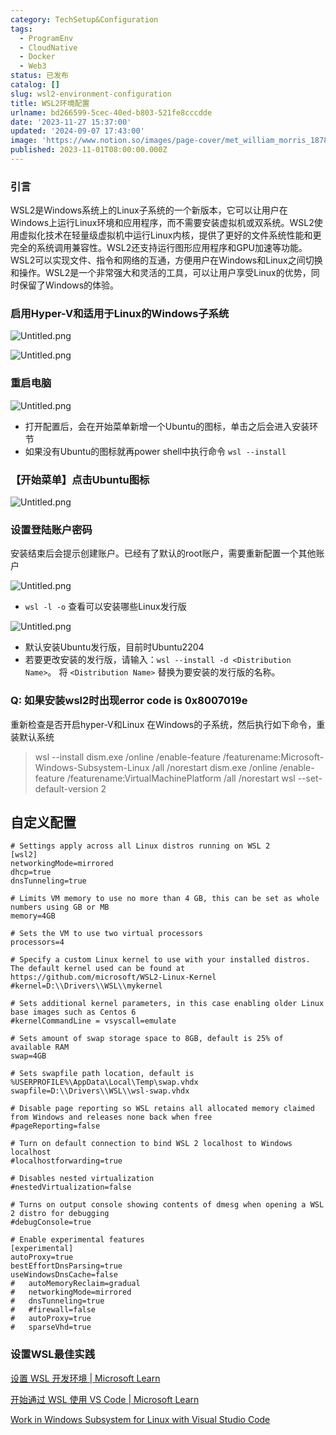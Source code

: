 ```yaml
---
category: TechSetup&Configuration
tags:
  - ProgramEnv
  - CloudNative
  - Docker
  - Web3
status: 已发布
catalog: []
slug: wsl2-environment-configuration
title: WSL2环境配置
urlname: bd266599-5cec-40ed-b803-521fe8cccdde
date: '2023-11-27 15:37:00'
updated: '2024-09-07 17:43:00'
image: 'https://www.notion.so/images/page-cover/met_william_morris_1878.jpg'
published: 2023-11-01T08:00:00.000Z
---
```


### 引言


WSL2是Windows系统上的Linux子系统的一个新版本，它可以让用户在Windows上运行Linux环境和应用程序，而不需要安装虚拟机或双系统。WSL2使用虚拟化技术在轻量级虚拟机中运行Linux内核，提供了更好的文件系统性能和更完全的系统调用兼容性。WSL2还支持运行图形应用程序和GPU加速等功能。WSL2可以实现文件、指令和网络的互通，方便用户在Windows和Linux之间切换和操作。WSL2是一个非常强大和灵活的工具，可以让用户享受Linux的优势，同时保留了Windows的体验。


### 启用Hyper-V和适用于Linux的Windows子系统


![Untitled.png](https://prod-files-secure.s3.us-west-2.amazonaws.com/5d24fe63-e567-4804-86f9-9fdc62e13082/62efe4d1-37d6-4606-a7b8-34dcd63ff38a/Untitled.png?X-Amz-Algorithm=AWS4-HMAC-SHA256&X-Amz-Content-Sha256=UNSIGNED-PAYLOAD&X-Amz-Credential=ASIAZI2LB4664TQ5LC2B%2F20250325%2Fus-west-2%2Fs3%2Faws4_request&X-Amz-Date=20250325T213444Z&X-Amz-Expires=3600&X-Amz-Security-Token=IQoJb3JpZ2luX2VjELT%2F%2F%2F%2F%2F%2F%2F%2F%2F%2FwEaCXVzLXdlc3QtMiJGMEQCIFC5tIgCUr76zvVDqWNtoKyJSpgIWddm3AA3qV4eeVl6AiBray3w6AvS2ItNFZTtO%2F2WBIAM3jvJHg6H4NwQAe89Bir%2FAwgdEAAaDDYzNzQyMzE4MzgwNSIMpM0mXAfw8emccAZpKtwDL77wqg02OBNGoQ5JThg7Piduh%2FSzsUKqwB3qljiUxP2VzA7NRypPb4H8apSnHX8UYgeGStcAjD2VaxyWLcRwIAfxMU0nekqLfgvC7m%2F47ORMHAsjHKGWouJ6HyAckr2r6ZPt6P4hwYrgcQl6PUEp5RmmB2tYZ9lInh3lD9fB877GqK2JPEH%2FuRFyphW%2FZ%2BbgcOkCSPgC8rP1WUyeJVAOsHlRU3hr2zZkweseX%2Fr16r5WWvEWY8btshKX3pBU1o1IsJKHGeyn1mxvPqhr%2BWjA688%2BNxtUHq5pdkzd909pFFKNzWMNLDF57pkrMOZunFWo9MLhWBaiK6Wn0Qe79pbQB7incXwnlYfqxxHVKIs8JO8EJBuKe%2BADhQUTJ8AnK3JZ9ma1woAaL1O8oul0rA5Aihue5d27I1v8xCkKOuVexJj%2F4Jzow7z9w5hi3HRWTFX6Pn68pIA2391HSw4wAcSVR5wEm1d0cXJF3E2iN7gPWsSL2I1cBsPOCDJAM1o7bj6mlfTQLl20H5zt%2BjAdsC7EWCPeA3aSFCepV4B06n%2F0Y2FmjYNmlC1DtR%2B6p5q6jd88ChdbGcr6gwQSch8%2FSzqIa6yt7c44e2FskP78Q6%2BEp7RZ3%2FDhAwwmv7Fiq9EwwZiMvwY6pgF2GSCFR8Ck28kMS3D9ECYbxt8gVbOyHNy2H6Yq4RqiJImm7u%2FiXfqrcSo6wPrcEfW3%2F%2FOSdy0EjNX1txxL65%2FTyDK1sS90cQPnobk5VhuxYICK8u1MFruEBO2lSrodhvlrwMKKkhRHSMT3qEVug2xaHjW6QA7mjg%2FmEH3bomsfebdN4%2FsqBEtoMLmjU7av4gkwbErTCPILH3VnbvwimbsT%2FcO8YrMy&X-Amz-Signature=24c6494b29267b1231cd11f845a7d5c55df03c822753eb35da633bbd52f9d1c9&X-Amz-SignedHeaders=host&x-id=GetObject)


![Untitled.png](https://prod-files-secure.s3.us-west-2.amazonaws.com/5d24fe63-e567-4804-86f9-9fdc62e13082/74866fe6-9ce5-4055-94c5-4900f6f5ff8b/Untitled.png?X-Amz-Algorithm=AWS4-HMAC-SHA256&X-Amz-Content-Sha256=UNSIGNED-PAYLOAD&X-Amz-Credential=ASIAZI2LB4664TQ5LC2B%2F20250325%2Fus-west-2%2Fs3%2Faws4_request&X-Amz-Date=20250325T213443Z&X-Amz-Expires=3600&X-Amz-Security-Token=IQoJb3JpZ2luX2VjELT%2F%2F%2F%2F%2F%2F%2F%2F%2F%2FwEaCXVzLXdlc3QtMiJGMEQCIFC5tIgCUr76zvVDqWNtoKyJSpgIWddm3AA3qV4eeVl6AiBray3w6AvS2ItNFZTtO%2F2WBIAM3jvJHg6H4NwQAe89Bir%2FAwgdEAAaDDYzNzQyMzE4MzgwNSIMpM0mXAfw8emccAZpKtwDL77wqg02OBNGoQ5JThg7Piduh%2FSzsUKqwB3qljiUxP2VzA7NRypPb4H8apSnHX8UYgeGStcAjD2VaxyWLcRwIAfxMU0nekqLfgvC7m%2F47ORMHAsjHKGWouJ6HyAckr2r6ZPt6P4hwYrgcQl6PUEp5RmmB2tYZ9lInh3lD9fB877GqK2JPEH%2FuRFyphW%2FZ%2BbgcOkCSPgC8rP1WUyeJVAOsHlRU3hr2zZkweseX%2Fr16r5WWvEWY8btshKX3pBU1o1IsJKHGeyn1mxvPqhr%2BWjA688%2BNxtUHq5pdkzd909pFFKNzWMNLDF57pkrMOZunFWo9MLhWBaiK6Wn0Qe79pbQB7incXwnlYfqxxHVKIs8JO8EJBuKe%2BADhQUTJ8AnK3JZ9ma1woAaL1O8oul0rA5Aihue5d27I1v8xCkKOuVexJj%2F4Jzow7z9w5hi3HRWTFX6Pn68pIA2391HSw4wAcSVR5wEm1d0cXJF3E2iN7gPWsSL2I1cBsPOCDJAM1o7bj6mlfTQLl20H5zt%2BjAdsC7EWCPeA3aSFCepV4B06n%2F0Y2FmjYNmlC1DtR%2B6p5q6jd88ChdbGcr6gwQSch8%2FSzqIa6yt7c44e2FskP78Q6%2BEp7RZ3%2FDhAwwmv7Fiq9EwwZiMvwY6pgF2GSCFR8Ck28kMS3D9ECYbxt8gVbOyHNy2H6Yq4RqiJImm7u%2FiXfqrcSo6wPrcEfW3%2F%2FOSdy0EjNX1txxL65%2FTyDK1sS90cQPnobk5VhuxYICK8u1MFruEBO2lSrodhvlrwMKKkhRHSMT3qEVug2xaHjW6QA7mjg%2FmEH3bomsfebdN4%2FsqBEtoMLmjU7av4gkwbErTCPILH3VnbvwimbsT%2FcO8YrMy&X-Amz-Signature=7e035c818ee72a566580e38a4320abbb3b987e3213bd980f2ce6c0a80b8bf012&X-Amz-SignedHeaders=host&x-id=GetObject)


### 重启电脑


![Untitled.png](https://prod-files-secure.s3.us-west-2.amazonaws.com/5d24fe63-e567-4804-86f9-9fdc62e13082/ed8ca255-2fda-4c1b-9b1a-f1896300e8e7/Untitled.png?X-Amz-Algorithm=AWS4-HMAC-SHA256&X-Amz-Content-Sha256=UNSIGNED-PAYLOAD&X-Amz-Credential=ASIAZI2LB4664TQ5LC2B%2F20250325%2Fus-west-2%2Fs3%2Faws4_request&X-Amz-Date=20250325T213443Z&X-Amz-Expires=3600&X-Amz-Security-Token=IQoJb3JpZ2luX2VjELT%2F%2F%2F%2F%2F%2F%2F%2F%2F%2FwEaCXVzLXdlc3QtMiJGMEQCIFC5tIgCUr76zvVDqWNtoKyJSpgIWddm3AA3qV4eeVl6AiBray3w6AvS2ItNFZTtO%2F2WBIAM3jvJHg6H4NwQAe89Bir%2FAwgdEAAaDDYzNzQyMzE4MzgwNSIMpM0mXAfw8emccAZpKtwDL77wqg02OBNGoQ5JThg7Piduh%2FSzsUKqwB3qljiUxP2VzA7NRypPb4H8apSnHX8UYgeGStcAjD2VaxyWLcRwIAfxMU0nekqLfgvC7m%2F47ORMHAsjHKGWouJ6HyAckr2r6ZPt6P4hwYrgcQl6PUEp5RmmB2tYZ9lInh3lD9fB877GqK2JPEH%2FuRFyphW%2FZ%2BbgcOkCSPgC8rP1WUyeJVAOsHlRU3hr2zZkweseX%2Fr16r5WWvEWY8btshKX3pBU1o1IsJKHGeyn1mxvPqhr%2BWjA688%2BNxtUHq5pdkzd909pFFKNzWMNLDF57pkrMOZunFWo9MLhWBaiK6Wn0Qe79pbQB7incXwnlYfqxxHVKIs8JO8EJBuKe%2BADhQUTJ8AnK3JZ9ma1woAaL1O8oul0rA5Aihue5d27I1v8xCkKOuVexJj%2F4Jzow7z9w5hi3HRWTFX6Pn68pIA2391HSw4wAcSVR5wEm1d0cXJF3E2iN7gPWsSL2I1cBsPOCDJAM1o7bj6mlfTQLl20H5zt%2BjAdsC7EWCPeA3aSFCepV4B06n%2F0Y2FmjYNmlC1DtR%2B6p5q6jd88ChdbGcr6gwQSch8%2FSzqIa6yt7c44e2FskP78Q6%2BEp7RZ3%2FDhAwwmv7Fiq9EwwZiMvwY6pgF2GSCFR8Ck28kMS3D9ECYbxt8gVbOyHNy2H6Yq4RqiJImm7u%2FiXfqrcSo6wPrcEfW3%2F%2FOSdy0EjNX1txxL65%2FTyDK1sS90cQPnobk5VhuxYICK8u1MFruEBO2lSrodhvlrwMKKkhRHSMT3qEVug2xaHjW6QA7mjg%2FmEH3bomsfebdN4%2FsqBEtoMLmjU7av4gkwbErTCPILH3VnbvwimbsT%2FcO8YrMy&X-Amz-Signature=a287a0819316126316dc312fd2feac024d4ae4a71dd155202af948ca5b784d6c&X-Amz-SignedHeaders=host&x-id=GetObject)

- 打开配置后，会在开始菜单新增一个Ubuntu的图标，单击之后会进入安装环节
- 如果没有Ubuntu的图标就再power shell中执行命令 `wsl --install`

### 【开始菜单】点击Ubuntu图标


![Untitled.png](https://prod-files-secure.s3.us-west-2.amazonaws.com/5d24fe63-e567-4804-86f9-9fdc62e13082/d7415a12-f453-43fe-a604-a208d85638a3/Untitled.png?X-Amz-Algorithm=AWS4-HMAC-SHA256&X-Amz-Content-Sha256=UNSIGNED-PAYLOAD&X-Amz-Credential=ASIAZI2LB4664TQ5LC2B%2F20250325%2Fus-west-2%2Fs3%2Faws4_request&X-Amz-Date=20250325T213443Z&X-Amz-Expires=3600&X-Amz-Security-Token=IQoJb3JpZ2luX2VjELT%2F%2F%2F%2F%2F%2F%2F%2F%2F%2FwEaCXVzLXdlc3QtMiJGMEQCIFC5tIgCUr76zvVDqWNtoKyJSpgIWddm3AA3qV4eeVl6AiBray3w6AvS2ItNFZTtO%2F2WBIAM3jvJHg6H4NwQAe89Bir%2FAwgdEAAaDDYzNzQyMzE4MzgwNSIMpM0mXAfw8emccAZpKtwDL77wqg02OBNGoQ5JThg7Piduh%2FSzsUKqwB3qljiUxP2VzA7NRypPb4H8apSnHX8UYgeGStcAjD2VaxyWLcRwIAfxMU0nekqLfgvC7m%2F47ORMHAsjHKGWouJ6HyAckr2r6ZPt6P4hwYrgcQl6PUEp5RmmB2tYZ9lInh3lD9fB877GqK2JPEH%2FuRFyphW%2FZ%2BbgcOkCSPgC8rP1WUyeJVAOsHlRU3hr2zZkweseX%2Fr16r5WWvEWY8btshKX3pBU1o1IsJKHGeyn1mxvPqhr%2BWjA688%2BNxtUHq5pdkzd909pFFKNzWMNLDF57pkrMOZunFWo9MLhWBaiK6Wn0Qe79pbQB7incXwnlYfqxxHVKIs8JO8EJBuKe%2BADhQUTJ8AnK3JZ9ma1woAaL1O8oul0rA5Aihue5d27I1v8xCkKOuVexJj%2F4Jzow7z9w5hi3HRWTFX6Pn68pIA2391HSw4wAcSVR5wEm1d0cXJF3E2iN7gPWsSL2I1cBsPOCDJAM1o7bj6mlfTQLl20H5zt%2BjAdsC7EWCPeA3aSFCepV4B06n%2F0Y2FmjYNmlC1DtR%2B6p5q6jd88ChdbGcr6gwQSch8%2FSzqIa6yt7c44e2FskP78Q6%2BEp7RZ3%2FDhAwwmv7Fiq9EwwZiMvwY6pgF2GSCFR8Ck28kMS3D9ECYbxt8gVbOyHNy2H6Yq4RqiJImm7u%2FiXfqrcSo6wPrcEfW3%2F%2FOSdy0EjNX1txxL65%2FTyDK1sS90cQPnobk5VhuxYICK8u1MFruEBO2lSrodhvlrwMKKkhRHSMT3qEVug2xaHjW6QA7mjg%2FmEH3bomsfebdN4%2FsqBEtoMLmjU7av4gkwbErTCPILH3VnbvwimbsT%2FcO8YrMy&X-Amz-Signature=0d8935b09aa03e07f29904d872aa81bf23df7a13cb494638e8882a97dd544200&X-Amz-SignedHeaders=host&x-id=GetObject)


### 设置登陆账户密码


安装结束后会提示创建账户。已经有了默认的root账户，需要重新配置一个其他账户


![Untitled.png](https://prod-files-secure.s3.us-west-2.amazonaws.com/5d24fe63-e567-4804-86f9-9fdc62e13082/bb38a6ce-031e-4122-9787-de509d2240bf/Untitled.png?X-Amz-Algorithm=AWS4-HMAC-SHA256&X-Amz-Content-Sha256=UNSIGNED-PAYLOAD&X-Amz-Credential=ASIAZI2LB4664TQ5LC2B%2F20250325%2Fus-west-2%2Fs3%2Faws4_request&X-Amz-Date=20250325T213443Z&X-Amz-Expires=3600&X-Amz-Security-Token=IQoJb3JpZ2luX2VjELT%2F%2F%2F%2F%2F%2F%2F%2F%2F%2FwEaCXVzLXdlc3QtMiJGMEQCIFC5tIgCUr76zvVDqWNtoKyJSpgIWddm3AA3qV4eeVl6AiBray3w6AvS2ItNFZTtO%2F2WBIAM3jvJHg6H4NwQAe89Bir%2FAwgdEAAaDDYzNzQyMzE4MzgwNSIMpM0mXAfw8emccAZpKtwDL77wqg02OBNGoQ5JThg7Piduh%2FSzsUKqwB3qljiUxP2VzA7NRypPb4H8apSnHX8UYgeGStcAjD2VaxyWLcRwIAfxMU0nekqLfgvC7m%2F47ORMHAsjHKGWouJ6HyAckr2r6ZPt6P4hwYrgcQl6PUEp5RmmB2tYZ9lInh3lD9fB877GqK2JPEH%2FuRFyphW%2FZ%2BbgcOkCSPgC8rP1WUyeJVAOsHlRU3hr2zZkweseX%2Fr16r5WWvEWY8btshKX3pBU1o1IsJKHGeyn1mxvPqhr%2BWjA688%2BNxtUHq5pdkzd909pFFKNzWMNLDF57pkrMOZunFWo9MLhWBaiK6Wn0Qe79pbQB7incXwnlYfqxxHVKIs8JO8EJBuKe%2BADhQUTJ8AnK3JZ9ma1woAaL1O8oul0rA5Aihue5d27I1v8xCkKOuVexJj%2F4Jzow7z9w5hi3HRWTFX6Pn68pIA2391HSw4wAcSVR5wEm1d0cXJF3E2iN7gPWsSL2I1cBsPOCDJAM1o7bj6mlfTQLl20H5zt%2BjAdsC7EWCPeA3aSFCepV4B06n%2F0Y2FmjYNmlC1DtR%2B6p5q6jd88ChdbGcr6gwQSch8%2FSzqIa6yt7c44e2FskP78Q6%2BEp7RZ3%2FDhAwwmv7Fiq9EwwZiMvwY6pgF2GSCFR8Ck28kMS3D9ECYbxt8gVbOyHNy2H6Yq4RqiJImm7u%2FiXfqrcSo6wPrcEfW3%2F%2FOSdy0EjNX1txxL65%2FTyDK1sS90cQPnobk5VhuxYICK8u1MFruEBO2lSrodhvlrwMKKkhRHSMT3qEVug2xaHjW6QA7mjg%2FmEH3bomsfebdN4%2FsqBEtoMLmjU7av4gkwbErTCPILH3VnbvwimbsT%2FcO8YrMy&X-Amz-Signature=4013ef3d15baeb9c4593311559ab95100c32b738aeeb6cf0baf8d9e79b64d379&X-Amz-SignedHeaders=host&x-id=GetObject)

- `wsl -l -o` 查看可以安装哪些Linux发行版

![Untitled.png](https://prod-files-secure.s3.us-west-2.amazonaws.com/5d24fe63-e567-4804-86f9-9fdc62e13082/4b4e5e2f-4e13-4651-8884-559a62c38137/Untitled.png?X-Amz-Algorithm=AWS4-HMAC-SHA256&X-Amz-Content-Sha256=UNSIGNED-PAYLOAD&X-Amz-Credential=ASIAZI2LB4664TQ5LC2B%2F20250325%2Fus-west-2%2Fs3%2Faws4_request&X-Amz-Date=20250325T213443Z&X-Amz-Expires=3600&X-Amz-Security-Token=IQoJb3JpZ2luX2VjELT%2F%2F%2F%2F%2F%2F%2F%2F%2F%2FwEaCXVzLXdlc3QtMiJGMEQCIFC5tIgCUr76zvVDqWNtoKyJSpgIWddm3AA3qV4eeVl6AiBray3w6AvS2ItNFZTtO%2F2WBIAM3jvJHg6H4NwQAe89Bir%2FAwgdEAAaDDYzNzQyMzE4MzgwNSIMpM0mXAfw8emccAZpKtwDL77wqg02OBNGoQ5JThg7Piduh%2FSzsUKqwB3qljiUxP2VzA7NRypPb4H8apSnHX8UYgeGStcAjD2VaxyWLcRwIAfxMU0nekqLfgvC7m%2F47ORMHAsjHKGWouJ6HyAckr2r6ZPt6P4hwYrgcQl6PUEp5RmmB2tYZ9lInh3lD9fB877GqK2JPEH%2FuRFyphW%2FZ%2BbgcOkCSPgC8rP1WUyeJVAOsHlRU3hr2zZkweseX%2Fr16r5WWvEWY8btshKX3pBU1o1IsJKHGeyn1mxvPqhr%2BWjA688%2BNxtUHq5pdkzd909pFFKNzWMNLDF57pkrMOZunFWo9MLhWBaiK6Wn0Qe79pbQB7incXwnlYfqxxHVKIs8JO8EJBuKe%2BADhQUTJ8AnK3JZ9ma1woAaL1O8oul0rA5Aihue5d27I1v8xCkKOuVexJj%2F4Jzow7z9w5hi3HRWTFX6Pn68pIA2391HSw4wAcSVR5wEm1d0cXJF3E2iN7gPWsSL2I1cBsPOCDJAM1o7bj6mlfTQLl20H5zt%2BjAdsC7EWCPeA3aSFCepV4B06n%2F0Y2FmjYNmlC1DtR%2B6p5q6jd88ChdbGcr6gwQSch8%2FSzqIa6yt7c44e2FskP78Q6%2BEp7RZ3%2FDhAwwmv7Fiq9EwwZiMvwY6pgF2GSCFR8Ck28kMS3D9ECYbxt8gVbOyHNy2H6Yq4RqiJImm7u%2FiXfqrcSo6wPrcEfW3%2F%2FOSdy0EjNX1txxL65%2FTyDK1sS90cQPnobk5VhuxYICK8u1MFruEBO2lSrodhvlrwMKKkhRHSMT3qEVug2xaHjW6QA7mjg%2FmEH3bomsfebdN4%2FsqBEtoMLmjU7av4gkwbErTCPILH3VnbvwimbsT%2FcO8YrMy&X-Amz-Signature=24912062c3e4b1385630430ccd207c46b6c959acbc549cacee515c61bf6029b9&X-Amz-SignedHeaders=host&x-id=GetObject)

- 默认安装Ubuntu发行版，目前时Ubuntu2204
- 若要更改安装的发行版，请输入：`wsl --install -d <Distribution Name>`。 将 `<Distribution Name>` 替换为要安装的发行版的名称。

### Q: 如果安装wsl2时出现error code is 0x8007019e


重新检查是否开启hyper-V和Linux 在Windows的子系统，然后执行如下命令，重装默认系统

> wsl --install
> dism.exe /online /enable-feature /featurename:Microsoft-Windows-Subsystem-Linux /all /norestart
> dism.exe /online /enable-feature /featurename:VirtualMachinePlatform /all /norestart
> wsl --set-default-version 2

## 自定义配置


```shell
# Settings apply across all Linux distros running on WSL 2
[wsl2]
networkingMode=mirrored
dhcp=true
dnsTunneling=true

# Limits VM memory to use no more than 4 GB, this can be set as whole numbers using GB or MB
memory=4GB 

# Sets the VM to use two virtual processors
processors=4

# Specify a custom Linux kernel to use with your installed distros. The default kernel used can be found at https://github.com/microsoft/WSL2-Linux-Kernel
#kernel=D:\\Drivers\\WSL\\mykernel

# Sets additional kernel parameters, in this case enabling older Linux base images such as Centos 6
#kernelCommandLine = vsyscall=emulate

# Sets amount of swap storage space to 8GB, default is 25% of available RAM
swap=4GB

# Sets swapfile path location, default is %USERPROFILE%\AppData\Local\Temp\swap.vhdx
swapfile=D:\\Drivers\\WSL\\wsl-swap.vhdx

# Disable page reporting so WSL retains all allocated memory claimed from Windows and releases none back when free
#pageReporting=false

# Turn on default connection to bind WSL 2 localhost to Windows localhost
#localhostforwarding=true

# Disables nested virtualization
#nestedVirtualization=false

# Turns on output console showing contents of dmesg when opening a WSL 2 distro for debugging
#debugConsole=true

# Enable experimental features
[experimental]
autoProxy=true
bestEffortDnsParsing=true
useWindowsDnsCache=false
#   autoMemoryReclaim=gradual
#   networkingMode=mirrored
#   dnsTunneling=true
#   #firewall=false
#   autoProxy=true
#   sparseVhd=true
```


### 设置WSL最佳实践


[设置 WSL 开发环境 | Microsoft Learn](https://learn.microsoft.com/zh-cn/windows/wsl/setup/environment#set-up-your-linux-username-and-password)


[开始通过 WSL 使用 VS Code | Microsoft Learn](https://learn.microsoft.com/zh-cn/windows/wsl/tutorials/wsl-vscode)


[Work in Windows Subsystem for Linux with Visual Studio Code](https://code.visualstudio.com/docs/remote/wsl-tutorial)

